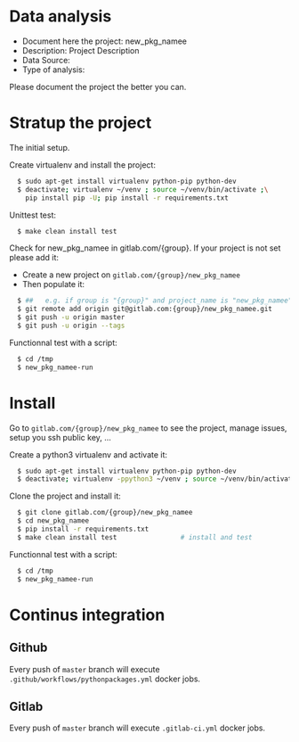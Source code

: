 # Data analysis
- Document here the project: new_pkg_namee
- Description: Project Description
- Data Source:
- Type of analysis:

Please document the project the better you can.

# Stratup the project

The initial setup.

Create virtualenv and install the project:
```bash
  $ sudo apt-get install virtualenv python-pip python-dev
  $ deactivate; virtualenv ~/venv ; source ~/venv/bin/activate ;\
    pip install pip -U; pip install -r requirements.txt
```

Unittest test:
```bash
  $ make clean install test
```

Check for new_pkg_namee in gitlab.com/{group}.
If your project is not set please add it:

- Create a new project on `gitlab.com/{group}/new_pkg_namee`
- Then populate it:

```bash
  $ ##   e.g. if group is "{group}" and project_name is "new_pkg_namee"
  $ git remote add origin git@gitlab.com:{group}/new_pkg_namee.git
  $ git push -u origin master
  $ git push -u origin --tags
```

Functionnal test with a script:
```bash
  $ cd /tmp
  $ new_pkg_namee-run
```
# Install
Go to `gitlab.com/{group}/new_pkg_namee` to see the project, manage issues,
setup you ssh public key, ...

Create a python3 virtualenv and activate it:
```bash
  $ sudo apt-get install virtualenv python-pip python-dev
  $ deactivate; virtualenv -ppython3 ~/venv ; source ~/venv/bin/activate
```

Clone the project and install it:
```bash
  $ git clone gitlab.com/{group}/new_pkg_namee
  $ cd new_pkg_namee
  $ pip install -r requirements.txt
  $ make clean install test                # install and test
```
Functionnal test with a script:
```bash
  $ cd /tmp
  $ new_pkg_namee-run
``` 

# Continus integration
## Github 
Every push of `master` branch will execute `.github/workflows/pythonpackages.yml` docker jobs.
## Gitlab
Every push of `master` branch will execute `.gitlab-ci.yml` docker jobs.
